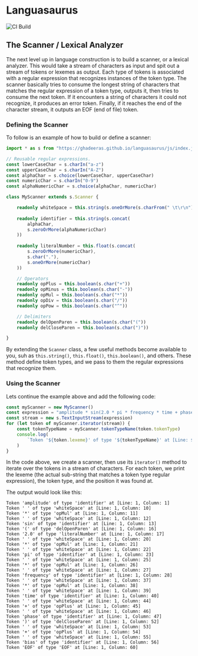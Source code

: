 # Languasaurus
![CI Build](https://github.com/ghadeeras/languasaurus/workflows/ci-build/badge.svg?branch=master)

## The Scanner / Lexical Analyzer
The next level up in language construction is to build a scanner, or a lexical analyzer. This would take a stream of characters as input and spit out a stream of tokens or lexemes as output. Each type of tokens is associated with a regular expression that recognizes instances of the token type. The scanner basically tries to consume the longest string of characters that matches the regular expression of a token type, outputs it, then tries to consume the next token. If it encounters a string of characters it could not recognize, it produces an error token. Finally, if it reaches the end of the character stream, it outputs an EOF (end of file) token.

### Defining the Scanner
To follow is an example of how to build or define a scanner:

```typescript
import * as s from "https://ghadeeras.github.io/languasaurus/js/index.js"

// Reusable regular expressions.
const lowerCaseChar = s.charIn("a-z")
const upperCaseChar = s.charIn("A-Z")
const alphaChar = s.choice(lowerCaseChar, upperCaseChar)
const numericChar = s.charIn("0-9")
const alphaNumericChar = s.choice(alphaChar, numericChar)

class MyScanner extends s.Scanner {

    readonly whiteSpace = this.string(s.oneOrMore(s.charFrom(" \t\r\n")))
    
    readonly identifier = this.string(s.concat(
        alphaChar,
        s.zeroOrMore(alphaNumericChar)
    ))
    
    readonly literalNumber = this.float(s.concat(
        s.zeroOrMore(numericChar),
        s.char("."),
        s.oneOrMore(numericChar)
    ))

    // Operators
    readonly opPlus = this.boolean(s.char("+"))
    readonly opMinus = this.boolean(s.char("-"))
    readonly opMul = this.boolean(s.char("*"))
    readonly opDiv = this.boolean(s.char("/"))
    readonly opPow = this.boolean(s.char("^"))

    // Delimiters
    readonly delOpenParen = this.boolean(s.char("("))
    readonly delCloseParen = this.boolean(s.char(")"))

}
```

By extending the `Scanner` class, a few useful methods become available to you, suh as `this.string()`, `this.float()`, `this.boolean()`, and others. These method define token types, and we pass to them the regular expressions that recognize them.

### Using the Scanner
Lets continue the example above and add the following code:

```typescript
const myScanner = new MyScanner()
const expression = "amplitude * sin(2.0 * pi * frequency * time + phase) + bias"
const stream = new s.TextInputStream(expression)
for (let token of myScanner.iterator(stream)) {
    const tokenTypeName = myScanner.tokenTypeName(token.tokenType)
    console.log(
        `Token '${token.lexeme}' of type '${tokenTypeName}' at [Line: ${token.position.line}, Column: ${token.position.column}]`
    )
}
```

In the code above, we create a scanner, then use its `iterator()` method to iterate over the tokens in a stream of characters. For each token, we print the lexeme (the actual sub-string that matches a token type regular expression), the token type, and the position it was found at.

The output would look like this:

```
Token 'amplitude' of type 'identifier' at [Line: 1, Column: 1]
Token ' ' of type 'whiteSpace' at [Line: 1, Column: 10]     
Token '*' of type 'opMul' at [Line: 1, Column: 11]
Token ' ' of type 'whiteSpace' at [Line: 1, Column: 12]     
Token 'sin' of type 'identifier' at [Line: 1, Column: 13]   
Token '(' of type 'delOpenParen' at [Line: 1, Column: 16]   
Token '2.0' of type 'literalNumber' at [Line: 1, Column: 17]
Token ' ' of type 'whiteSpace' at [Line: 1, Column: 20]     
Token '*' of type 'opMul' at [Line: 1, Column: 21]
Token ' ' of type 'whiteSpace' at [Line: 1, Column: 22]     
Token 'pi' of type 'identifier' at [Line: 1, Column: 23]
Token ' ' of type 'whiteSpace' at [Line: 1, Column: 25]
Token '*' of type 'opMul' at [Line: 1, Column: 26]
Token ' ' of type 'whiteSpace' at [Line: 1, Column: 27]
Token 'frequency' of type 'identifier' at [Line: 1, Column: 28]
Token ' ' of type 'whiteSpace' at [Line: 1, Column: 37]
Token '*' of type 'opMul' at [Line: 1, Column: 38]
Token ' ' of type 'whiteSpace' at [Line: 1, Column: 39]
Token 'time' of type 'identifier' at [Line: 1, Column: 40]
Token ' ' of type 'whiteSpace' at [Line: 1, Column: 44]
Token '+' of type 'opPlus' at [Line: 1, Column: 45]
Token ' ' of type 'whiteSpace' at [Line: 1, Column: 46]
Token 'phase' of type 'identifier' at [Line: 1, Column: 47]
Token ')' of type 'delCloseParen' at [Line: 1, Column: 52]
Token ' ' of type 'whiteSpace' at [Line: 1, Column: 53]
Token '+' of type 'opPlus' at [Line: 1, Column: 54]
Token ' ' of type 'whiteSpace' at [Line: 1, Column: 55]
Token 'bias' of type 'identifier' at [Line: 1, Column: 56]
Token 'EOF' of type 'EOF' at [Line: 1, Column: 60]
```
